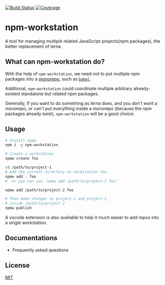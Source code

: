 [![Build Status](https://travis-ci.org/kaelzhang/npm-workstation.svg?branch=master)](https://travis-ci.org/kaelzhang/npm-workstation)
[![Coverage](https://codecov.io/gh/kaelzhang/npm-workstation/branch/master/graph/badge.svg)](https://codecov.io/gh/kaelzhang/npm-workstation)
<!-- optional appveyor tst
[![Windows Build Status](https://ci.appveyor.com/api/projects/status/github/kaelzhang/npm-workstation?branch=master&svg=true)](https://ci.appveyor.com/project/kaelzhang/npm-workstation)
-->
<!-- optional npm version
[![NPM version](https://badge.fury.io/js/npm-workstation.svg)](http://badge.fury.io/js/npm-workstation)
-->
<!-- optional npm downloads
[![npm module downloads per month](http://img.shields.io/npm/dm/npm-workstation.svg)](https://www.npmjs.org/package/npm-workstation)
-->
<!-- optional dependency status
[![Dependency Status](https://david-dm.org/kaelzhang/npm-workstation.svg)](https://david-dm.org/kaelzhang/npm-workstation)
-->

# npm-workstation

A tool for managing multiple related JavaScript projects(npm packages), the better replacement of lerna.

## What can npm-workstation do?

With the help of `npm-workstation`, we need not to put multiple npm packages into a [monorepo](https://en.wikipedia.org/wiki/Monorepo), such as [`babel`](https://github.com/babel/babel).

Additional, `npm-workstation` could coordinate multiple arbitrary already-existed standalone but related npm packages.

Generally, if you want to do something as lerna does, and you don't want a monorepo, or can't put everything inside a monorepo (because the npm packages already exist), `npm-workstation` will be a good choice.

## Usage

```sh
# Install npmw
npm i -g npm-workstation

# Create a workstation
npmw create foo

cd /path/to/project-1
# Add the current directory to workstation foo,
npmw add . foo
#  or you can use `npmw add /path/to/project-1 foo`

npmw add /path/to/project-2 foo

# Then make changes to project-1 and project-2,
# inside /path/to/project-2
npmw publish
```

A vscode extension is also available to help it much easier to add repos into a single workstation.

## Documentations

- Frequently asked questions

## License

[MIT](LICENSE)
